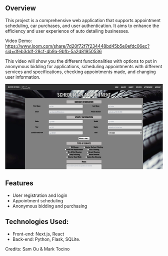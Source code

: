 ## Overview
This project is a comprehensive web application that supports appointment scheduling, car purchases, and user authentication. It aims to enhance the efficiency and user experience of auto detailing businesses.

Video Demo: https://www.loom.com/share/7d20f72f7f234448bd45b5e0efdc06ec?sid=dfeb3ddf-28cf-4b9a-9bfb-5a2d81950536

This video will show you the different functionalities with options to put in anonymous bidding for applications, scheduling appointments with different services and specifications, checking appointments made, and changing user information.


![Schedule Page Screenshot](https://github.com/MarkTocino/PhaseFourAutoDetailProject/raw/main/auto-shop.png)

## Features
- User registration and login
- Appointment scheduling
- Anonymous bidding and purchasing

## Technologies Used:
- Front-end: Next.js, React
- Back-end: Python, Flask, SQLite.

Credits: Sam Ou & Mark Tocino

